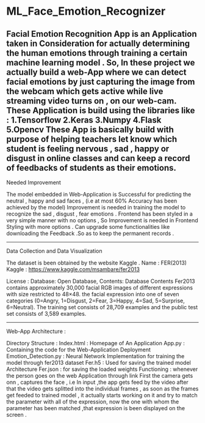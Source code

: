 # ML_Face_Emotion_Recognizer
Facial Emotion Recognition App  is an Application taken in Consideration  for actually determining the human emotions through training a certain machine learning model .
So, In these project we actually build a web-App where we can detect facial emotions by just capturing the image from the webcam which gets active while live streaming video turns on , on our web-cam.
These Application is build using the libraries like : 
1.Tensorflow
2.Keras
3.Numpy 
4.Flask
5.Opencv
These App is basically build with purpose of helping teachers let know which student is feeling nervous , sad , happy or disgust in online classes and can keep a record of feedbacks of students as their emotions.
-----------------------------------------------------------------------------------------------------------------------------------------------------------------------

Needed Improvement

The model embedded in Web-Application is Successful for predicting the neutral , happy and sad faces , (i.e at most 60% Accuracy has been achieved by the model)
Improvement is needed in training the model to recognize the sad , disgust , fear emotions .
Frontend has been styled in a very simple manner with no options , So Improvement is needed in Frontend Styling with more options .
Can upgrade some functionalities like downloading the Feedback .So as to keep the permanent records .

------------------------------------------------------------------------------------------------------------------------------------------------------------------------------
Data Collection and Data Visualization

The dataset is been obtained by the website Kaggle .
Name : FER(2013)
Kaggle : https://www.kaggle.com/msambare/fer2013

License : Database: Open Database, Contents: Database Contents
Fer2013 contains approximately 30,000 facial RGB images of different expressions with size restricted to 48×48. 
the facial expression into one of seven categories (0=Angry, 1=Disgust, 2=Fear, 3=Happy, 4=Sad, 5=Surprise, 6=Neutral). The training set consists of 28,709 examples and the public test set consists of 3,589 examples.

--------------------------------------------------------------------------------------------------------------------------------------------------------------------------------

Web-App Architecture :

Directory Structure : 
Index.html : Homepage of An Application
App.py : Containing the code for the Web-Application Deployment
Emotion_Detection.py : Neural Network Implementation for training the model                                   through fer2013 dataset
Fer.h5 : Used for saving the trained model Architecture 
Fer.json : for saving the loaded weights 
Functioning :  whenever the person goes on the web Application through link 
First the camera gets onn , captures the face , i.e In input ,the app gets feed by the video after that the video gets splitted into the individual frames , as soon as the frames get feeded to trained model , it actually starts working on it and try to match the parameter with all of the expression, now the one with whom the parameter has been matched ,that expression is been displayed on the screen .

